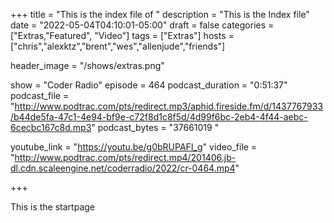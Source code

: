 +++
title = "This is the index file of "
description = "This is the Index file"
date = "2022-05-04T04:10:01-05:00"
draft = false
categories = ["Extras,"Featured", "Video"]
tags = ["Extras"]
hosts = ["chris","alexktz","brent","wes","allenjude","friends"]

header_image = "/shows/extras.png"

show = "Coder Radio"
episode = 464
podcast_duration = "0:51:37"
podcast_file = "http://www.podtrac.com/pts/redirect.mp3/aphid.fireside.fm/d/1437767933/b44de5fa-47c1-4e94-bf9e-c72f8d1c8f5d/4d99f6bc-2eb4-4f44-aebc-6cecbc167c8d.mp3"
podcast_bytes = "37661019 "

youtube_link = "https://youtu.be/g0bRUPAFI_g"
video_file = "http://www.podtrac.com/pts/redirect.mp4/201406.jb-dl.cdn.scaleengine.net/coderradio/2022/cr-0464.mp4"

+++

This is the startpage
